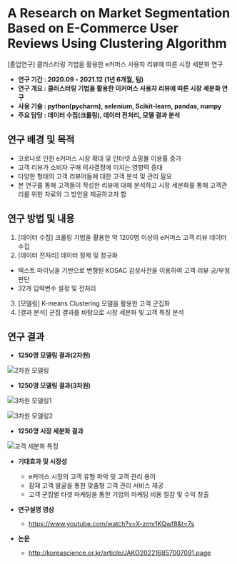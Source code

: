 # A Research on Market Segmentation Based on E-Commerce User Reviews Using Clustering Algorithm
[졸업연구] 클러스터링 기법을 활용한 e커머스 사용자 리뷰에 따른 시장 세분화 연구 

- **연구 기간 : 2020.09 - 2021.12 (1년 6개월, 팀)**
- **연구 개요 : 클러스터링 기법을 활용한 이커머스 사용자 리뷰에 따른 시장 세분화 연구**
- **사용 기술 : python(pycharm), selenium, Scikit-learn, pandas, numpy**
- **주요 담당 : 데이터 수집(크롤링), 데이터 전처리, 모델 결과 분석**

## 연구 배경 및 목적
- 코로나로 인한 e커머스 시장 확대 및 인터넷 쇼핑몰 이용률 증가
- 고객 리뷰가 소비자 구매 의사결정에 미치는 영향력 증대
- 다양한 형태의 고객 리뷰어들에 대한 고객 분석 및 관리 필요
- 본 연구를 통해 고객들이 작성한 리뷰에 대해 분석하고 시장 세분화를 통해 고객관리를 위한 자료와 그 방안을 제공하고자 함

## 연구 방법 및 내용
1. [데이터 수집] 크롤링 기법을 활용한 약 1200명 이상의 e커머스 고객 리뷰 데이터 수집
2. [데이터 전처리] 데이터 정제 및 정규화
  - 텍스트 마이닝을 기반으로 변형된 KOSAC 감성사전을 이용하여 고객 리뷰 긍/부정 판단
  - 32개 입력변수 설정 및 전처리
3. [모델링] K-means Clustering 모델을 활용한 고객 군집화
4. [결과 분석] 군집 결과를 바탕으로 시장 세분화 및 고객 특징 분석

## 연구 결과
- **1250명 모델링 결과(2차원)**

![2차원 모델링](https://user-images.githubusercontent.com/96126414/219450017-062798e4-49ed-4a6b-aaff-ed96e2dd2705.png)


- **1250명 모델링 결과(3차원)**

![3차원 모델링1](https://user-images.githubusercontent.com/96126414/219450153-fecad285-1c02-49ad-9fc7-d138ee35bf97.png)

![3차원 모델링2](https://user-images.githubusercontent.com/96126414/219450170-78183594-ce87-4942-b693-eb763987b1c9.png)


- **1250명 시장 세분화 결과**

![고객 세분화 특징](https://user-images.githubusercontent.com/96126414/219450348-c98c208a-936d-421c-b45b-046d413a7fd2.png)


- **기대효과 및 시장성**
  - e커머스 시장의 고객 유형 파악 및 고객 관리 용이
  - 잠재 고객 발굴을 통한 맞춤형 고객 관리 서비스 제공
  - 고객 군집별 타겟 마케팅을 통한 기업의 마케팅 비용 절감 및 수익 창출

- **연구설명 영상**
  - https://www.youtube.com/watch?v=X-zmv1KQwf8&t=7s

- **논문**
  - http://koreascience.or.kr/article/JAKO202216857007091.page


